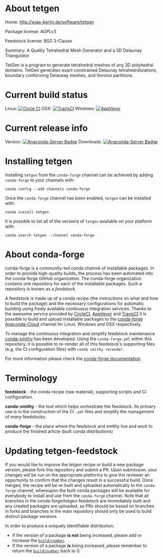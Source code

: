 About tetgen
============

Home: http://wias-berlin.de/software/tetgen

Package license: AGPLv3

Feedstock license: BSD 3-Clause

Summary: A Quality Tetrahedral Mesh Generator and a 3D Delaunay Triangulator

TetGen is a program to generate tetrahedral meshes of any 3D polyhedral
domains. TetGen generates exact constrained Delaunay tetrahedralizations,
boundary conforming Delaunay meshes, and Voronoi partitions.


Current build status
====================

Linux: [![Circle CI](https://circleci.com/gh/conda-forge/tetgen-feedstock.svg?style=shield)](https://circleci.com/gh/conda-forge/tetgen-feedstock)
OSX: [![TravisCI](https://travis-ci.org/conda-forge/tetgen-feedstock.svg?branch=master)](https://travis-ci.org/conda-forge/tetgen-feedstock)
Windows: [![AppVeyor](https://ci.appveyor.com/api/projects/status/github/conda-forge/tetgen-feedstock?svg=True)](https://ci.appveyor.com/project/conda-forge/tetgen-feedstock/branch/master)

Current release info
====================
Version: [![Anaconda-Server Badge](https://anaconda.org/conda-forge/tetgen/badges/version.svg)](https://anaconda.org/conda-forge/tetgen)
Downloads: [![Anaconda-Server Badge](https://anaconda.org/conda-forge/tetgen/badges/downloads.svg)](https://anaconda.org/conda-forge/tetgen)

Installing tetgen
=================

Installing `tetgen` from the `conda-forge` channel can be achieved by adding `conda-forge` to your channels with:

```
conda config --add channels conda-forge
```

Once the `conda-forge` channel has been enabled, `tetgen` can be installed with:

```
conda install tetgen
```

It is possible to list all of the versions of `tetgen` available on your platform with:

```
conda search tetgen --channel conda-forge
```


About conda-forge
=================

conda-forge is a community-led conda channel of installable packages.
In order to provide high-quality builds, the process has been automated into the
conda-forge GitHub organization. The conda-forge organization contains one repository
for each of the installable packages. Such a repository is known as a *feedstock*.

A feedstock is made up of a conda recipe (the instructions on what and how to build
the package) and the necessary configurations for automatic building using freely
available continuous integration services. Thanks to the awesome service provided by
[CircleCI](https://circleci.com/), [AppVeyor](http://www.appveyor.com/)
and [TravisCI](https://travis-ci.org/) it is possible to build and upload installable
packages to the [conda-forge](https://anaconda.org/conda-forge)
[Anaconda-Cloud](http://docs.anaconda.org/) channel for Linux, Windows and OSX respectively.

To manage the continuous integration and simplify feedstock maintenance
[conda-smithy](http://github.com/conda-forge/conda-smithy) has been developed.
Using the ``conda-forge.yml`` within this repository, it is possible to re-render all of
this feedstock's supporting files (e.g. the CI configuration files) with ``conda smithy rerender``.

For more information please check the [conda-forge documentation](https://conda-forge.org/docs/).

Terminology
===========

**feedstock** - the conda recipe (raw material), supporting scripts and CI configuration.

**conda-smithy** - the tool which helps orchestrate the feedstock.
                   Its primary use is in the construction of the CI ``.yml`` files
                   and simplify the management of *many* feedstocks.

**conda-forge** - the place where the feedstock and smithy live and work to
                  produce the finished article (built conda distributions)


Updating tetgen-feedstock
=========================

If you would like to improve the tetgen recipe or build a new
package version, please fork this repository and submit a PR. Upon submission,
your changes will be run on the appropriate platforms to give the reviewer an
opportunity to confirm that the changes result in a successful build. Once
merged, the recipe will be re-built and uploaded automatically to the
`conda-forge` channel, whereupon the built conda packages will be available for
everybody to install and use from the `conda-forge` channel.
Note that all branches in the conda-forge/tetgen-feedstock are
immediately built and any created packages are uploaded, so PRs should be based
on branches in forks and branches in the main repository should only be used to
build distinct package versions.

In order to produce a uniquely identifiable distribution:
 * If the version of a package **is not** being increased, please add or increase
   the [``build/number``](http://conda.pydata.org/docs/building/meta-yaml.html#build-number-and-string).
 * If the version of a package **is** being increased, please remember to return
   the [``build/number``](http://conda.pydata.org/docs/building/meta-yaml.html#build-number-and-string)
   back to 0.